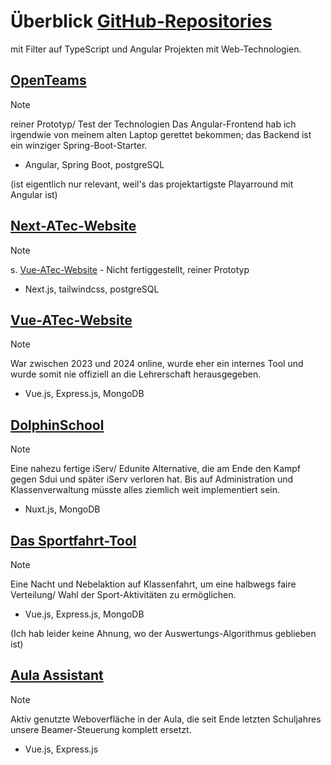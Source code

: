 # Überblick [GitHub-Repositories](https://github.com/chfuchte)

mit Filter auf TypeScript und Angular Projekten mit Web-Technologien.

## [OpenTeams](https://github.com/chfuchte/openteams)

> [!NOTE]
> reiner Prototyp/ Test der Technologien
> Das Angular-Frontend hab ich irgendwie von meinem alten Laptop gerettet bekommen;
> das Backend ist ein winziger Spring-Boot-Starter. 

- Angular, Spring Boot, postgreSQL

(ist eigentlich nur relevant, weil's das projektartigste Playarround mit Angular ist)

## [Next-ATec-Website](https://github.com/chfuchte/aula.teschnik-website)

> [!NOTE]
> s. [Vue-ATec-Website](#vue-atec-website) - Nicht fertiggestellt, reiner Prototyp

- Next.js, tailwindcss, postgreSQL

## [Vue-ATec-Website](https://github.com/chfuchte/ATecVue)

> [!NOTE]
> War zwischen 2023 und 2024 online, wurde eher ein internes Tool und wurde somit nie offiziell an die Lehrerschaft herausgegeben.

- Vue.js, Express.js, MongoDB

## [DolphinSchool](https://github.com/filip326/DolphinSchool)

> [!NOTE]
> Eine nahezu fertige iServ/ Edunite Alternative, die am Ende den Kampf gegen Sdui und später iServ verloren hat.
> Bis auf Administration und Klassenverwaltung müsste alles ziemlich weit implementiert sein.

- Nuxt.js, MongoDB

## [Das Sportfahrt-Tool](https://github.com/filip326/DolphinVote-Sportfahrt10)

> [!NOTE]
> Eine Nacht und Nebelaktion auf Klassenfahrt, um eine halbwegs faire Verteilung/ Wahl der Sport-Aktivitäten zu ermöglichen.

- Vue.js, Express.js, MongoDB

(Ich hab leider keine Ahnung, wo der Auswertungs-Algorithmus geblieben ist)

## [Aula Assistant](https://github.com/filip326/aua)

> [!NOTE]
> Aktiv genutzte Weboverfläche in der Aula, die seit Ende letzten Schuljahres unsere Beamer-Steuerung komplett ersetzt.

- Vue.js, Express.js
